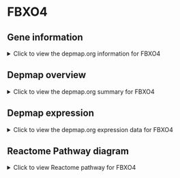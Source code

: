 <h1>FBXO4</h1>

<h2>Gene information</h2>
<details>
  <summary>Click to view the depmap.org information for FBXO4</summary>
  <iframe src="https://depmap.org/portal/gene/FBXO4?tab=about" style="border:none;width:100%;height:800px"></iframe>
</details>

<h2>Depmap overview</h2>
<details>
  <summary>Click to view the depmap.org summary for FBXO4</summary>
  <iframe src="https://depmap.org/portal/gene/FBXO4?tab=overview" style="border:none;width:100%;height:800px"></iframe>
</details>

<h2>Depmap expression</h2>
<details>
  <summary>Click to view the depmap.org expression data for FBXO4</summary>
  <iframe src="https://depmap.org/portal/gene/FBXO4?tab=characterization" style="border:none;width:100%;height:800px"></iframe>
</details>



<h2>Reactome Pathway diagram</h2>
<details>
  <summary>Click to view Reactome pathway for FBXO4</summary>
  <p>Antigen processing: Ubiquitination & Proteasome degradation</p>
  <iframe src="https://reactome.org/PathwayBrowser/#/R-HSA-983168" style="border:none;width:100%;height:800px"></iframe>
</details>



